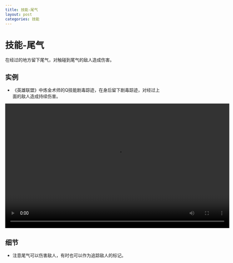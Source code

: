 ```yaml
---
title: 技能-尾气
layout: post
categories: 技能
---
```

# 技能-尾气
在经过的地方留下尾气，对触碰到尾气的敌人造成伤害。

## 实例

- 《英雄联盟》中炼金术师的Q技能剧毒踪迹，在身后留下剧毒踪迹，对经过上面的敌人造成持续伤害。

<video width="720" height="400" controls>
    <source src="{{ site.url }}/videos/尾气-炼金术师-辛吉德-Q.webm" type="video/webm">
</video>

## 细节
- 注意尾气可以伤害敌人，有时也可以作为追踪敌人的标记。